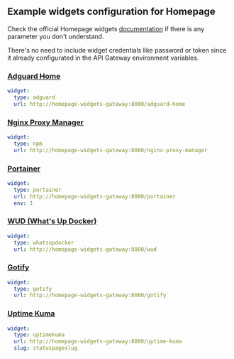 ## Example widgets configuration for Homepage

Check the official Homepage widgets [documentation](https://gethomepage.dev/widgets) if there is any parameter you don't understand.

There's no need to include widget credentials like password or token since it already configurated in the API Gateway environment variables.

### [Adguard Home](https://gethomepage.dev/widgets/services/adguard-home)

```yaml
widget:
  type: adguard
  url: http://homepage-widgets-gateway:8080/adguard-home
```

### [Nginx Proxy Manager](https://gethomepage.dev/widgets/services/nginx-proxy-manager)

```yaml
widget:
  type: npm
  url: http://homepage-widgets-gateway:8080/nginx-proxy-manager
```

### [Portainer](https://gethomepage.dev/widgets/services/portainer)

```yaml
widget:
  type: portainer
  url: http://homepage-widgets-gateway:8080/portainer
  env: 1
```

### [WUD (What's Up Docker)](https://gethomepage.dev/widgets/services/whatsupdocker)

```yaml
widget:
  type: whatsupdocker
  url: http://homepage-widgets-gateway:8080/wud
```

### [Gotify](https://gethomepage.dev/widgets/services/gotify)

```yaml
widget:
  type: gotify
  url: http://homepage-widgets-gateway:8080/gotify
```

### [Uptime Kuma](https://gethomepage.dev/widgets/services/uptime-kuma)

```yaml
widget:
  type: uptimekuma
  url: http://homepage-widgets-gateway:8080/uptime-kuma
  slug: statuspageslug
```
